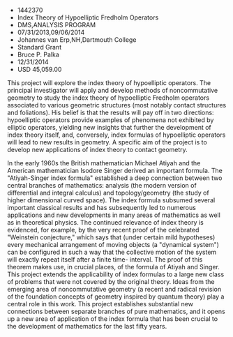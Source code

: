 
* 1442370
* Index Theory of Hypoelliptic Fredholm Operators
* DMS,ANALYSIS PROGRAM
* 07/31/2013,09/06/2014
* Johannes van Erp,NH,Dartmouth College
* Standard Grant
* Bruce P. Palka
* 12/31/2014
* USD 45,059.00

This project will explore the index theory of hypoelliptic operators. The
principal investigator will apply and develop methods of noncommutative geometry
to study the index theory of hypoelliptic Fredholm operators associated to
various geometric structures (most notably contact structures and foliations).
His belief is that the results will pay off in two directions: hypoelliptic
operators provide examples of phenomena not exhibited by elliptic operators,
yielding new insights that further the development of index theory itself, and,
conversely, index formulas of hypoelliptic operators will lead to new results in
geometry. A specific aim of the project is to develop new applications of index
theory to contact geometry.

In the early 1960s the British mathematician Michael Atiyah and the American
mathematician Isodore Singer derived an important formula. The "Atiyah-Singer
index formula" established a deep connection between two central branches of
mathematics: analysis (the modern version of differential and integral calculus)
and topology/geometry (the study of higher dimensional curved space). The index
formula subsumed several important classical results and has subsequently led to
numerous applications and new developments in many areas of mathematics as well
as in theoretical physics. The continued relevance of index theory is evidenced,
for example, by the very recent proof of the celebrated "Weinstein conjecture,"
which says that (under certain mild hypotheses) every mechanical arrangement of
moving objects (a "dynamical system") can be configured in such a way that the
collective motion of the system will exactly repeat itself after a finite time-
interval. The proof of this theorem makes use, in crucial places, of the formula
of Atiyah and Singer. This project extends the applicability of index formulas
to a large new class of problems that were not covered by the original theory.
Ideas from the emerging area of noncommutative geometry (a recent and radical
revision of the foundation concepts of geometry inspired by quantum theory) play
a central role in this work. This project establishes substantial new
connections between separate branches of pure mathematics, and it opens up a new
area of application of the index formula that has been crucial to the
development of mathematics for the last fifty years.
